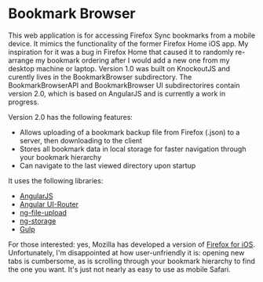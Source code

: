 Bookmark Browser
===============
This web application is for accessing Firefox Sync bookmarks from a mobile device. It mimics the functionality of the former Firefox Home iOS app. My inspiration for it was a bug in Firefox Home that caused it to randomly re-arrange my bookmark ordering after I would add a new one from my desktop machine or laptop. Version 1.0 was built on KnockoutJS and curently lives in the BookmarkBrowser subdirectory. The BookmarkBrowserAPI and BookmarkBrowser UI subdirectorires contain version 2.0, which is based on AngularJS and is currently a work in progress.

Version 2.0 has the following features:
* Allows uploading of a bookmark backup file from Firefox (.json) to a server, then downloading to the client
* Stores all bookmark data in local storage for faster navigation through your bookmark hierarchy
* Can navigate to the last viewed directory upon startup

It uses the following libraries:
* [AngularJS](http://angularjs.org)
* [Angular UI-Router](https://github.com/angular-ui/ui-router)
* [ng-file-upload](https://github.com/danialfarid/ng-file-upload)
* [ng-storage](https://github.com/gsklee/ngStorage)
* [Gulp](https://gulpjs.com)


For those interested: yes, Mozilla has developed a version of [Firefox for iOS](https://www.mozilla.org/en-US/firefox/ios). Unfortunately, I'm disappointed at how user-unfriendly it is: opening new tabs is cumbersome, as is scrolling through your bookmark hierarchy to find the one you want. It's just not nearly as easy to use as mobile Safari.